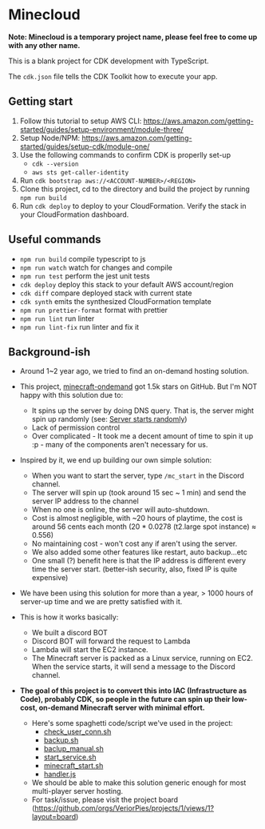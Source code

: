 # Minecloud

**Note: Minecloud is a temporary project name, please feel free to come up with any other name.**

This is a blank project for CDK development with TypeScript.

The `cdk.json` file tells the CDK Toolkit how to execute your app.

## Getting start

1. Follow this tutorial to setup AWS CLI: https://aws.amazon.com/getting-started/guides/setup-environment/module-three/
2. Setup Node/NPM: https://aws.amazon.com/getting-started/guides/setup-cdk/module-one/
3. Use the following commands to confirm CDK is properlly set-up
   - `cdk --version`
   - `aws sts get-caller-identity`
4. Run `cdk bootstrap aws://<ACCOUNT-NUMBER>/<REGION>`
5. Clone this project, cd to the directory and build the project by running `npm run build`
6. Run `cdk deploy` to deploy to your CloudFormation. Verify the stack in your CloudFormation dashboard.

## Useful commands

- `npm run build` compile typescript to js
- `npm run watch` watch for changes and compile
- `npm run test` perform the jest unit tests
- `cdk deploy` deploy this stack to your default AWS account/region
- `cdk diff` compare deployed stack with current state
- `cdk synth` emits the synthesized CloudFormation template
- `npm run prettier-format` format with prettier
- `npm run lint` run linter
- `npm run lint-fix` run linter and fix it

## Background-ish

- Around 1~2 year ago, we tried to find an on-demand hosting solution.
- This project, [minecraft-ondemand](https://github.com/doctorray117/minecraft-ondemand) got 1.5k stars on GitHub. But I'm NOT happy with this solution due to:

  - It spins up the server by doing DNS query. That is, the server might spin up randomly (see: [Server starts randomly](https://github.com/doctorray117/minecraft-ondemand#server-starts-randomly))
  - Lack of permission control
  - Over complicated - It took me a decent amount of time to spin it up :p - many of the components aren't necessary for us.

- Inspired by it, we end up building our own simple solution:
  - When you want to start the server, type `/mc_start` in the Discord channel.
  - The server will spin up (took around 15 sec ~ 1 min) and send the server IP address to the channel
  - When no one is online, the server will auto-shutdown.
  - Cost is almost negligible, with ~20 hours of playtime, the cost is around 56 cents each month (20 \* 0.0278 (t2.large spot instance) ≈ 0.556)
  - No maintaining cost - won't cost any if aren't using the server.
  - We also added some other features like restart, auto backup...etc
  - One small (?) benefit here is that the IP address is different every time the server start. (better-ish security, also, fixed IP is quite expensive)
- We have been using this solution for more than a year, > 1000 hours of server-up time and we are pretty satisfied with it.
- This is how it works basically:
  - We built a discord BOT
  - Discord BOT will forward the request to Lambda
  - Lambda will start the EC2 instance.
  - The Minecraft server is packed as a Linux service, running on EC2. When the service starts, it will send a message to the Discord channel.
- **The goal of this project is to convert this into IAC (Infrastructure as Code), probably CDK, so people in the future can spin up their low-cost, on-demand Minecraft server with minimal effort.**
  - Here's some spaghetti code/script we've used in the project:
    - [check_user_conn.sh](https://gist.github.com/314pies/ac0aa3aa4e42e83363b6ca1a6c426564)
    - [backup.sh](https://gist.github.com/314pies/40339beb3c5caa904af63e9b282b95ac)
    - [baclup_manual.sh](https://gist.github.com/314pies/45800b70faeb5b6dfa0fed5a3d9b6828)
    - [start_service.sh](https://gist.github.com/314pies/ec8cbb706b103690ac0efda1f0219bd1)
    - [minecraft_start.sh](https://gist.github.com/314pies/7d7c1252f3bf964ec312967a1e32d7cb)
    - [handler.js](https://gist.github.com/314pies/3aa3a559cc1c665c796ea9b0e4c0f50a)
  - We should be able to make this solution generic enough for most multi-player server hosting.
  - For task/issue, please visit the project board (https://github.com/orgs/VeriorPies/projects/1/views/1?layout=board)
